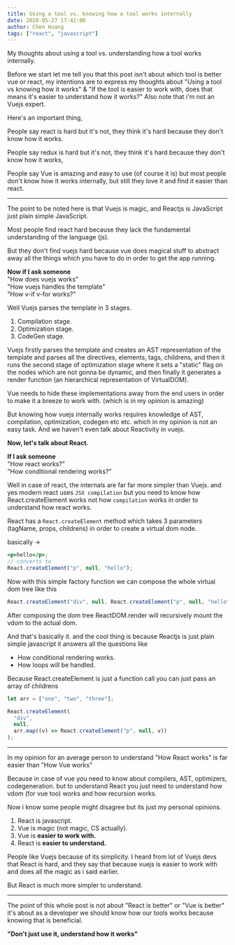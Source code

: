 ```yaml
---
title: Using a tool vs. knowing how a tool works internally
date: 2020-05-27 17:42:00
author: Chen Huang
tags: ["react", "javascript"]
---
```


My thoughts about using a tool vs. understanding how a tool works internally.

Before we start let me tell you that this post isn't about which tool is better vue or react, my intentions are to express my thoughts about "Using a tool vs knowing how it works" & "If the tool is easier to work with, does that means it's easier to understand how it works?"
Also note that i'm not an Vuejs expert.

Here's an important thing,

People say react is hard but it's not, they think it's hard because they don't know how it works.

People say redux is hard but it's not, they think it's hard because they don't know how it works,

People say Vue is amazing and easy to use (of course it is) but most people don't know how it works internally, but still they love it and find it easier than react.

---

The point to be noted here is that Vuejs is magic, and Reactjs is JavaScript just plain simple JavaScript.

Most people find react hard because they lack the fundamental understanding of the language (js).

But they don't find vuejs hard because vue does magical stuff to abstract away all the things which you have to do in order to get the app running.

**Now if I ask someone**  
"How does vuejs works"  
"How vuejs handles the template"  
"How v-if v-for works?"

Well Vuejs parses the template in 3 stages.

1. Compilation stage.
2. Optimization stage.
3. CodeGen stage.

Vuejs firstly parses the template and creates an AST representation of the template and parses all the directives, elements, tags, childrens, and then it runs the second stage of optimization stage where it sets a "static" flag on the nodes which are not gonna be dynamic, and then finally it generates a render function (an hierarchical representation of VirtualDOM).

Vue needs to hide these implementations away from the end users in order to make it a breeze to work with. (which is in my opinion is amazing)

But knowing how vuejs internally works requires knowledge of AST, compilation, optimization, codegen etc etc. which in my opinion is not an easy task.
And we haven't even talk about Reactivity in vuejs.

**Now, let's talk about React.**

**If I ask someone**  
"How react works?"  
"How conditional rendering works?"

Well in case of react, the internals are far far more simpler than Vuejs.
and yes modern react uses `JSX compilation` but you need to know how React.createElement works not how `compilation` works in order to understand how react works.

React has a `React.createElement` method which takes 3 parameters (tagName, props, childrens) in order to create a virtual dom node.

basically ->

```jsx
<p>hello</p>;
// converts to
React.createElement("p", null, "hello");
```

Now with this simple factory function we can compose the whole virtual dom tree like this

```jsx
React.createElement("div", null, React.createElement("p", null, "hello"));
```

After composing the dom tree ReactDOM.render will recursively mount the vdom to the actual dom.

And that's basically it. and the cool thing is because Reactjs is just plain simple javascript it answers all the questions like

- How conditional rendering works.
- How loops will be handled.

Because React.createElement is just a function call you can just pass an array of childrens

```jsx
let arr = ["one", "two", "three"];

React.createElement(
  "div",
  null,
  arr.map((v) => React.createElement("p", null, v))
);
```

---

In my opinion for an average person to understand "How React works" is far easier than "How Vue works"

Because in case of vue you need to know about compilers, AST, optimizers, codegeneration.
but to understand React you just need to understand how vdom (for vue too) works and how recursion works.

Now i know some people might disagree but its just my personal opinions.

1. React is javascript.
2. Vue is magic (not magic, CS actually).
3. Vue is **easier to work with.**
4. React is **easier to understand.**

People like Vuejs because of its simplicity.
I heard from lot of Vuejs devs that React is hard, and they say that because vuejs is easier to work with and does all the magic as i said earlier.

But React is much more simpler to understand.

---

The point of this whole post is not about "React is better" or "Vue is better" it's about as a developer we should know how our tools works because knowing that is beneficial.

**"Don't just use it, understand how it works"**
